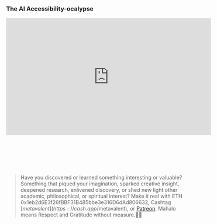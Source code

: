 ### The AI Accessibility-ocalypse

<!-- Generic Embed
Watch [Video_Title](https://youtu.be/MmHqthzJER4) if the embed below does not behave nicely. 

<div class="embed-container"><iframe width="560" height="320" src="https://www.youtube.com/embed/MmHqthzJER4" title="YouTube video player" frameborder="0" allow="accelerometer; autoplay; clipboard-write; encrypted-media; gyroscope; picture-in-picture" allowfullscreen></iframe></div>
-->

<iframe id="ytplayer" type="text/html" width="560" height="320"
  src="https://www.youtube.com/embed/MmHqthzJER4?autoplay=1"
  frameborder="0"></iframe>

<!-- HTML5 Embed - GitHub LFS storage: append ?raw=true  
<video width="560" height="320" controls>
  <source src="https://youtu.be/MmHqthzJER4) if the embed below does no" type="video/mp4">
  <source src=src="https://youtu.be/MmHqthzJER4) if the embed below does no" type="video/webm">
Your browser does not support the video tag.
</video>
-->

<!-- HTML5 Embed - GitHub LFS storage: append ?raw=true  
<audio controls>
  <source src="https://youtu.be/MmHqthzJER4) if the embed below does no" type="audio/mpeg">
  <source src="https://youtu.be/MmHqthzJER4) if the embed below does no" type="audio/ogg">
Your browser does not support the audio element.
</audio>
-->

<!-- For custom thumbnail
![alt text](/assets/images/image.jpg "title")
-->

<p>&nbsp;</p>
<p>&nbsp;</p>
<p>&nbsp;</p>

> Have you discovered or learned something interesting or valuable? Something that piqued your imagination, sparked creative insight, deepened research, enlivened discovery, or shed new light other academic, philosophical, or spiritual interest? Make it real with ETH 0x1eb2d6E3f26fBBF31B485bbe3e316D6dAd806632, Cashtag [$metavalent](https://cash.app/$metavalent), or [Patreon](https://patreon.com/metavalent). Mahalo means Respect and Gratitude without measure.🙏🏼
